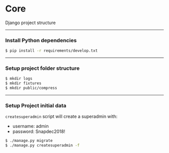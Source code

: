 # Core
Django project structure

---
### Install Python dependencies
```sh
$ pip install -r requirements/develop.txt
```

---
### Setup project folder structure
```sh
$ mkdir logs
$ mkdir fixtures
$ mkdir public/compress
```

---
### Setup Project initial data
`createsuperadmin` script will create a superadmin with:
* username: admin
* password: Snapdec2018!
```sh
$ ./manage.py migrate
$ ./manage.py createsuperadmin -f
```
